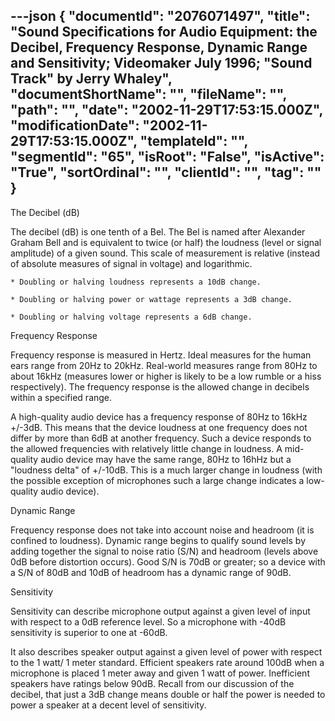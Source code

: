 ---json
{
  "documentId": "2076071497",
  "title": "Sound Specifications for Audio Equipment: the Decibel, Frequency Response, Dynamic Range and Sensitivity; Videomaker July 1996; &quot;Sound Track&quot; by Jerry Whaley",
  "documentShortName": "",
  "fileName": "",
  "path": "",
  "date": "2002-11-29T17:53:15.000Z",
  "modificationDate": "2002-11-29T17:53:15.000Z",
  "templateId": "",
  "segmentId": "65",
  "isRoot": "False",
  "isActive": "True",
  "sortOrdinal": "",
  "clientId": "",
  "tag": ""
}
---

The Decibel (dB)

The decibel (dB) is one tenth of a Bel. The Bel is named after Alexander Graham Bell and is equivalent to twice (or half) the loudness (level or signal amplitude) of a given sound. This scale of measurement is relative (instead of absolute measures of signal in voltage) and logarithmic.

    * Doubling or halving loudness represents a 10dB change.

    * Doubling or halving power or wattage represents a 3dB change.

    * Doubling or halving voltage represents a 6dB change.


Frequency Response

Frequency response is measured in Hertz. Ideal measures for the human ears range from 20Hz to 20kHz. Real-world measures range from 80Hz to about 16kHz (measures lower or higher is likely to be a low rumble or a hiss respectively). The frequency response is the allowed change in decibels within a specified range.

A high-quality audio device has a frequency response of 80Hz to 16kHz +/-3dB. This means that the device loudness at one frequency does not differ by more than 6dB at another frequency. Such a device responds to the allowed frequencies with relatively little change in loudness. A mid-quality audio device may have the same range, 80Hz to 16hHz but a &quot;loudness delta&quot; of +/-10dB. This is a much larger change in loudness (with the possible exception of microphones such a large change indicates a low-quality audio device).


Dynamic Range

Frequency response does not take into account noise and headroom (it is confined to loudness). Dynamic range begins to qualify sound levels by adding together the signal to noise ratio (S/N) and headroom (levels above 0dB before distortion occurs). Good S/N is 70dB or greater; so a device with a S/N of 80dB and 10dB of headroom has a dynamic range of 90dB.


Sensitivity

Sensitivity can describe microphone output against a given level of input with respect to a 0dB reference level. So a microphone with -40dB sensitivity is superior to one at -60dB.

It also describes speaker output against a given level of power with respect to the 1 watt/ 1 meter standard. Efficient speakers rate around 100dB when a microphone is placed 1 meter away and given 1 watt of power. Inefficient speakers have ratings below 90dB. Recall from our discussion of the decibel, that just a 3dB change means double or half the power is needed to power a speaker at a decent level of sensitivity.
